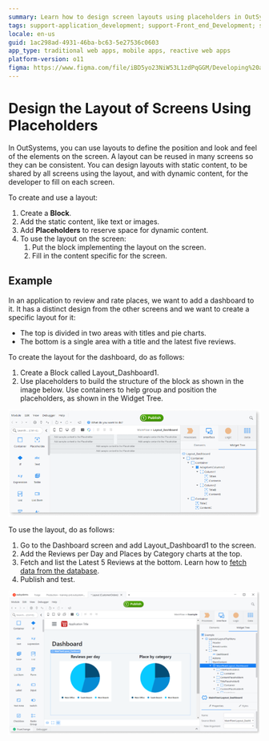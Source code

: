 ```yaml
---
summary: Learn how to design screen layouts using placeholders in OutSystems 11 (O11) for consistent and dynamic content distribution.
tags: support-application_development; support-Front_end_Development; support-Front_end_Development-featured; support-webapps
locale: en-us
guid: 1ac298ad-4931-46ba-bc63-5e27536c0603
app_type: traditional web apps, mobile apps, reactive web apps
platform-version: o11
figma: https://www.figma.com/file/iBD5yo23NiW53L1zdPqGGM/Developing%20an%20Application?node-id=199:112
---
```


# Design the Layout of Screens Using Placeholders

In OutSystems, you can use layouts to define the position and look and feel of the elements on the screen. A layout can be reused in many screens so they can be consistent. You can design layouts with static content, to be shared by all screens using the layout, and with dynamic content, for the developer to fill on each screen.

To create and use a layout:

1. Create a **Block**.
1. Add the static content, like text or images.
1. Add **Placeholders** to reserve space for dynamic content.
1. To use the layout on the screen:
    1. Put the block implementing the layout on the screen.
    1. Fill in the content specific for the screen.

## Example

In an application to review and rate places, we want to add a dashboard to it. It has a distinct design from the other screens and we want to create a specific layout for it:

* The top is divided in two areas with titles and pie charts.
* The bottom is a single area with a title and the latest five reviews.

To create the layout for the dashboard, do as follows:

1. Create a Block called Layout_Dashboard1.
1. Use placeholders to build the structure of the block as shown in the image below. Use containers to help group and position the placeholders, as shown in the Widget Tree.

![Example of a layout design for a dashboard with placeholders and containers in OutSystems](images/design-screens-layout-1.png "Layout Design for Dashboard")

To use the layout, do as follows:

1. Go to the Dashboard screen and add Layout_Dashboard1 to the screen.
1. Add the Reviews per Day and Places by Category charts at the top.
1. Fetch and list the Latest 5 Reviews at the bottom. Learn how to [fetch data from the database](../../data/operations/fetch-display.md).
1. Publish and test.

![Dashboard screen in OutSystems showing the implemented layout with charts and reviews](images/design-screens-layout-2.png "Implemented Layout on Dashboard Screen")
